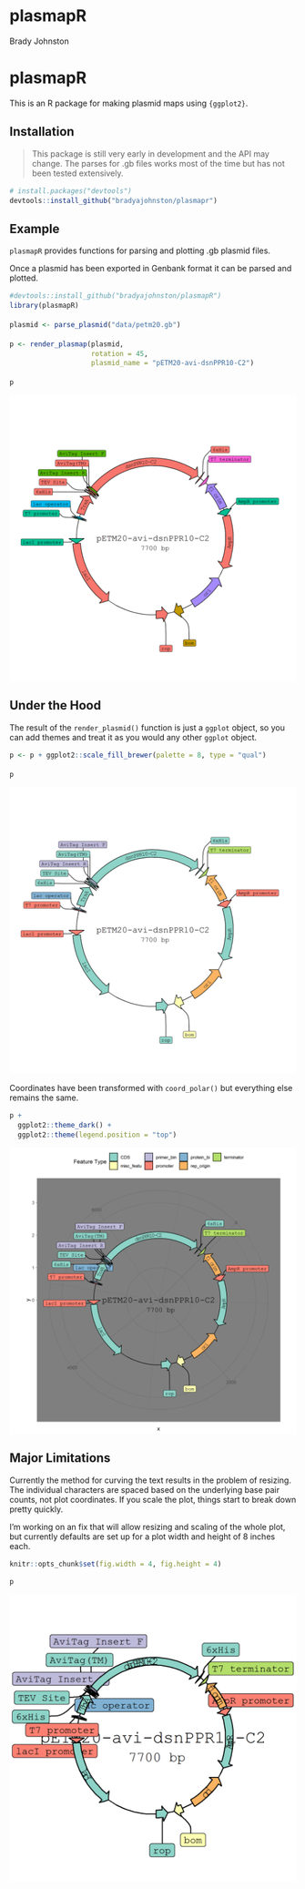 plasmapR
================
Brady Johnston

# plasmapR

This is an R package for making plasmid maps using `{ggplot2}`.

## Installation

> This package is still very early in development and the API may
> change. The parses for .gb files works most of the time but has not
> been tested extensively.

``` r
# install.packages("devtools")
devtools::install_github("bradyajohnston/plasmapr")
```

## Example

`plasmapR` provides functions for parsing and plotting .gb plasmid
files.

Once a plasmid has been exported in Genbank format it can be parsed and
plotted.

``` r
#devtools::install_github("bradyajohnston/plasmapR")
library(plasmapR)

plasmid <- parse_plasmid("data/petm20.gb")

p <- render_plasmap(plasmid,
                    rotation = 45,
                    plasmid_name = "pETM20-avi-dsnPPR10-C2")

p
```

<img src="README_files/figure-gfm/example-1.png" style="display: block; margin: auto;" />

## Under the Hood

The result of the `render_plasmid()` function is just a `ggplot` object,
so you can add themes and treat it as you would any other `ggplot`
object.

``` r
p <- p + ggplot2::scale_fill_brewer(palette = 8, type = "qual")

p
```

![](README_files/figure-gfm/colouring-1.png)<!-- -->

Coordinates have been transformed with `coord_polar()` but everything
else remains the same.

``` r
p + 
  ggplot2::theme_dark() + 
  ggplot2::theme(legend.position = "top")
```

<img src="README_files/figure-gfm/example2-1.png" style="display: block; margin: auto;" />

## Major Limitations

Currently the method for curving the text results in the problem of
resizing. The individual characters are spaced based on the underlying
base pair counts, not plot coordinates. If you scale the plot, things
start to break down pretty quickly.

I’m working on an fix that will allow resizing and scaling of the whole
plot, but currently defaults are set up for a plot width and height of 8
inches each.

``` r
knitr::opts_chunk$set(fig.width = 4, fig.height = 4)
```

``` r
p
```

<img src="README_files/figure-gfm/example3-1.png" style="display: block; margin: auto;" />
